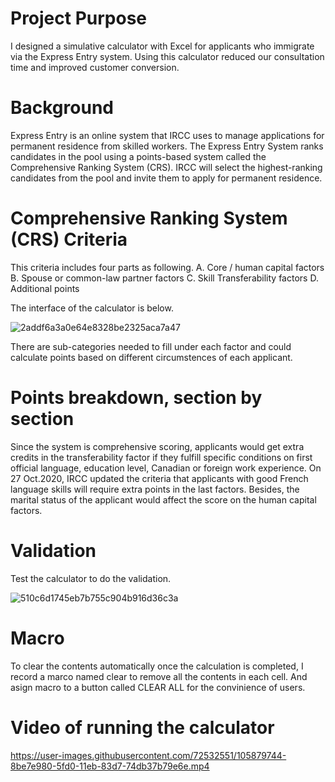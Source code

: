 # Project Purpose
I designed a simulative calculator with Excel for applicants who immigrate via the Express Entry system. Using this calculator reduced our consultation time and improved customer conversion.

# Background
Express Entry is an online system that IRCC uses to manage applications for permanent residence from skilled workers. The Express Entry System ranks candidates in the pool using a points-based system called the Comprehensive Ranking System (CRS). IRCC will select the highest-ranking candidates from the pool and invite them to apply for permanent residence.

# Comprehensive Ranking System (CRS) Criteria
This criteria includes four parts as following.
  A. Core / human capital factors
  B. Spouse or common-law partner factors
  C. Skill Transferability factors
  D. Additional points
 
The interface of the calculator is below.
 
![2addf6a3a0e64e8328be2325aca7a47](https://user-images.githubusercontent.com/72532551/105791561-543b5c00-5f54-11eb-8c9e-409e296f1ebd.png)
 
There are sub-categories needed to fill under each factor and could calculate points based on different circumstences of each applicant.  
 
 # Points breakdown, section by section
Since the system is comprehensive scoring, applicants would get extra credits in the transferability factor if they fulfill specific conditions on first official language, education level, Canadian or foreign work experience. On 27 Oct.2020, IRCC updated the criteria that applicants with good French language skills will require extra points in the last factors. Besides, the marital status of the applicant would affect the score on the human capital factors. 

# Validation
Test the calculator to do the validation.

![510c6d1745eb7b755c904b916d36c3a](https://user-images.githubusercontent.com/72532551/105791826-a11f3280-5f54-11eb-9e32-62b004ce1b49.png)

# Macro

To clear the contents automatically once the calculation is completed, I record a marco named clear to remove all the contents in each cell. And asign macro to a button called CLEAR ALL for the convinience of users.

# Video of running the calculator

https://user-images.githubusercontent.com/72532551/105879744-8be7e980-5fd0-11eb-83d7-74db37b79e6e.mp4
